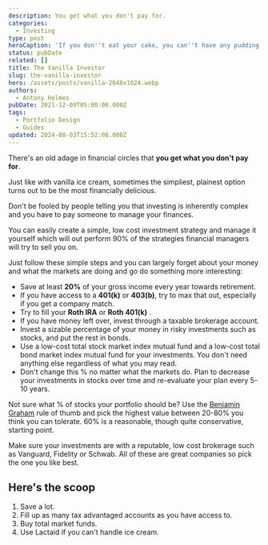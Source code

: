 ```yaml
---
description: You get what you don't pay for.
categories:
  - Investing
type: post
heroCaption: 'If you don''t eat your cake, you can''t have any pudding!'
status: pubDate
related: []
title: The Vanilla Investor
slug: the-vanilla-investor
hero: /assets/posts/vanilla-2048x1024.webp
authors:
  - Antony Holmes
pubDate: 2021-12-09T05:00:00.000Z
tags:
  - Portfolio Design
  - Guides
updated: 2024-08-03T15:52:08.000Z
---
```


There's an old adage in financial circles that **you get what you don't pay for**.

<!-- end -->

Just like with vanilla ice cream, sometimes the simpliest, plainest option
turns out to be the most financially delicious.

<!-- end -->

Don't be fooled by people telling you that investing is inherently complex and you have to pay someone to manage your finances.

You can easily create a simple, low cost investment strategy and manage it yourself which will out perform 90% of the strategies financial managers will try to sell you on.

Just follow these simple steps and you can largely forget about your money and what the markets are doing and go do something more interesting:

* Save at least **20%** of your gross income every year towards retirement.
* If you have access to a **401(k)** or **403(b)**, try to max that out, especially if you get a company match.
* Try to fill your **Roth IRA** or **Roth 401(k)** .
* If you have money left over, invest through a taxable brokerage account.
* Invest a sizable percentage of your money in risky investments such as stocks, and put the rest in bonds.
* Use a low-cost total stock market index mutual fund and a low-cost total bond market index mutual fund for your investments. You don't need anything else regardless of what you may read.
* Don't change this % no matter what the markets do. Plan to decrease your investments in stocks over time and re-evaluate your plan every 5-10 years.

Not sure what % of stocks your portfolio should be? Use the [Benjamin Graham](https://en.wikipedia.org/wiki/Benjamin_Graham) rule of thumb and pick the highest value between 20-80% you think you can tolerate. 60% is a reasonable, though quite conservative, starting point.

Make sure your investments are with a reputable, low cost brokerage such as Vanguard, Fidelity or Schwab. All of these are great companies so pick the one you like best.

<div class="conclusion">
<h2>Here's the scoop</h2>
<ol>
<li>Save a lot.</li>
<li>Fill up as many tax advantaged accounts as you have access to.</li>
<li>Buy total market funds.</li>
<li>Use Lactaid if you can't handle ice cream.</li>
</ol>
</div>
